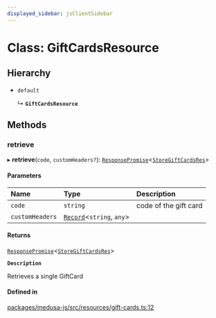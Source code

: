 ```yaml
---
displayed_sidebar: jsClientSidebar
---
```


# Class: GiftCardsResource

## Hierarchy

- `default`

  ↳ **`GiftCardsResource`**

## Methods

### retrieve

▸ **retrieve**(`code`, `customHeaders?`): [`ResponsePromise`](../modules/internal-12.md#responsepromise)<[`StoreGiftCardsRes`](../modules/internal-8.internal.md#storegiftcardsres)\>

#### Parameters

| Name | Type | Description |
| :------ | :------ | :------ |
| `code` | `string` | code of the gift card |
| `customHeaders` | [`Record`](../modules/internal.md#record)<`string`, `any`\> |  |

#### Returns

[`ResponsePromise`](../modules/internal-12.md#responsepromise)<[`StoreGiftCardsRes`](../modules/internal-8.internal.md#storegiftcardsres)\>

**`Description`**

Retrieves a single GiftCard

#### Defined in

[packages/medusa-js/src/resources/gift-cards.ts:12](https://github.com/medusajs/medusa/blob/b38f73726/packages/medusa-js/src/resources/gift-cards.ts#L12)
